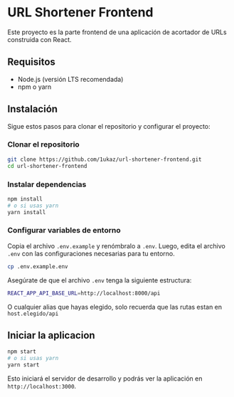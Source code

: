 # URL Shortener Frontend

Este proyecto es la parte frontend de una aplicación de acortador de URLs construida con React.

## Requisitos

- Node.js (versión LTS recomendada)
- npm o yarn

## Instalación

Sigue estos pasos para clonar el repositorio y configurar el proyecto:

### Clonar el repositorio

```bash
git clone https://github.com/1ukaz/url-shortener-frontend.git
cd url-shortener-frontend
```

### Instalar dependencias
```bash
npm install
# o si usas yarn
yarn install
```

### Configurar variables de entorno
Copia el archivo `.env.example` y renómbralo a `.env`. Luego, edita el archivo `.env` con las configuraciones necesarias para tu entorno.
```bash
cp .env.example.env
```
Asegúrate de que el archivo `.env` tenga la siguiente estructura:
```bash
REACT_APP_API_BASE_URL=http://localhost:8000/api
```
O cualquier alias que hayas elegido, solo recuerda que las rutas estan en `host.elegido/api`

## Iniciar la aplicacion
```bash
npm start
# o si usas yarn
yarn start
```
Esto iniciará el servidor de desarrollo y podrás ver la aplicación en `http://localhost:3000`.
